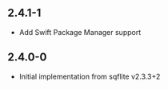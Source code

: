 ## 2.4.1-1

* Add Swift Package Manager support

## 2.4.0-0

* Initial implementation from sqflite v2.3.3+2

